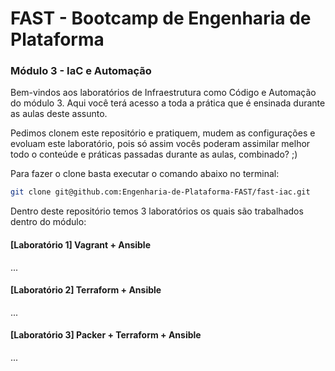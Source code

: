 # FAST - Bootcamp de Engenharia de Plataforma


### Módulo 3 - IaC e Automação


Bem-vindos aos laboratórios de Infraestrutura como Código e Automação do módulo 3. Aqui você terá acesso a toda a prática que é ensinada durante as aulas deste assunto. 

Pedimos clonem este repositório e pratiquem, mudem as configurações e evoluam este laboratório, pois só assim vocês poderam assimilar melhor todo o conteúde e práticas passadas durante as aulas, combinado? ;)

Para fazer o clone basta executar o comando abaixo no terminal:

``` bash
git clone git@github.com:Engenharia-de-Plataforma-FAST/fast-iac.git
```

Dentro deste repositório temos 3 laboratórios os quais são trabalhados dentro do módulo:

#### [Laboratório 1] Vagrant + Ansible

...

#### [Laboratório 2] Terraform + Ansible

...

#### [Laboratório 3] Packer + Terraform + Ansible

...
